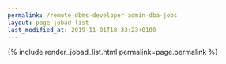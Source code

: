 ```yaml
---
permalink: /remote-dbms-developer-admin-dba-jobs
layout: page-jobad-list
last_modified_at: 2019-11-01T18:33:23+0100
---
```

{% include render_jobad_list.html permalink=page.permalink %}
